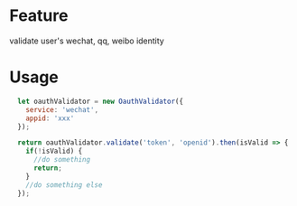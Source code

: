 Feature
=====
validate user's wechat, qq, weibo identity

Usage
=====

``` javascript
  let oauthValidator = new OauthValidator({
    service: 'wechat',
    appid: 'xxx'
  });

  return oauthValidator.validate('token', 'openid').then(isValid => {
    if(!isValid) {
      //do something
      return;
    }
    //do something else
  });

```
